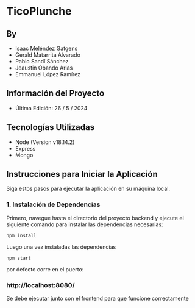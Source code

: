 # TicoPlunche

## By

- Isaac Meléndez Gatgens
- Gerald Matarrita Alvarado
- Pablo Sandí Sánchez
- Jeaustin Obando Arias
- Emmanuel López Ramírez 

## Información del Proyecto

- Última Edición: 26 / 5 / 2024

## Tecnologías Utilizadas

- Node (Version v18.14.2)
- Express
- Mongo

## Instrucciones para Iniciar la Aplicación

Siga estos pasos para ejecutar la aplicación en su máquina local.

### 1. Instalación de Dependencias

Primero, navegue hasta el directorio del proyecto backend y ejecute el siguiente comando para instalar las dependencias necesarias:

```
npm install
```

Luego una vez instaladas las dependencias

```
npm start
```

por defecto corre en el puerto:

### http://localhost:8080/

Se debe ejecutar junto con el frontend para que funcione correctamente
